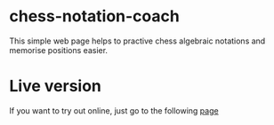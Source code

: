 # chess-notation-coach

This simple web page helps to practive chess algebraic notations and memorise positions easier.

# Live version

If you want to try out online, just go to the following [page](https://wh1terabbithu.github.io/chess-notation-coach/)